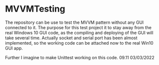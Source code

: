# MVVMTesting

The repository can be use to test the MVVM pattern without any GUI connected to it.
The purpose for this test project it to stay away from the real Windows 10 GUI code, 
as the compiling and deploying of the GUI will take several time. 
Actually socket and serial port has been almost implemented, so the working code can be
attached now to the real Win10 GUI app.

Further I imagine to make Unittest working on this code.
09.11 03/03/2022